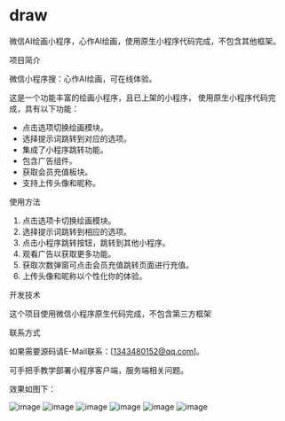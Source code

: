 # draw
微信AI绘画小程序，心作AI绘画，使用原生小程序代码完成，不包含其他框架。

 项目简介

微信小程序搜：心作AI绘画，可在线体验。

这是一个功能丰富的绘画小程序，且已上架的小程序，
使用原生小程序代码完成，具有以下功能：

- 点击选项切换绘画模块。
- 选择提示词跳转到对应的选项。
- 集成了小程序跳转功能。
- 包含广告组件。
- 获取会员充值板块。
- 支持上传头像和昵称。

 使用方法

1. 点击选项卡切换绘画模块。
2. 选择提示词跳转到相应的选项。
3. 点击小程序跳转按钮，跳转到其他小程序。
4. 观看广告以获取更多功能。
5. 获取次数弹窗可点击会员充值跳转页面进行充值。
6. 上传头像和昵称以个性化你的体验。

 开发技术

这个项目使用微信小程序原生代码完成，不包含第三方框架


 联系方式

如果需要源码请E-Mail联系：[1343480152@qq.com]。

可手把手教学部署小程序客户端，服务端相关问题。



效果如图下：


![image](https://github.com/shawking3156/draw/blob/main/%E5%BE%AE%E4%BF%A1%E5%9B%BE%E7%89%87_20231211160453.jpg)
![image](https://github.com/shawking3156/draw/blob/main/%E5%BE%AE%E4%BF%A1%E5%9B%BE%E7%89%87_20231211161406.jpg)
![image](https://github.com/shawking3156/draw/blob/main/%E5%BE%AE%E4%BF%A1%E5%9B%BE%E7%89%87_20231211162219.jpg)
![image](https://github.com/shawking3156/draw/blob/main/%E5%BE%AE%E4%BF%A1%E5%9B%BE%E7%89%87_20231211161400.jpg)
![image](https://github.com/shawking3156/draw/blob/main/%E5%BE%AE%E4%BF%A1%E5%9B%BE%E7%89%87_20231211161450.jpg)
![image](https://github.com/shawking3156/draw/blob/main/%E5%BE%AE%E4%BF%A1%E5%9B%BE%E7%89%87_20231211161458.jpg)
